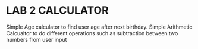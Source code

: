 # LAB 2 CALCULATOR
 
Simple Age calculator to find user age after next birthday.
Simple Arithmetic Calcualtor to do different operations such as subtraction between two numbers from user input
